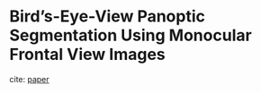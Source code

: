 # Bird’s-Eye-View Panoptic Segmentation Using Monocular Frontal View Images



cite: [paper](http://arxiv.org/abs/2108.03227)